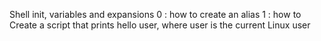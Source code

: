 Shell init, variables and expansions
0 : how to create an alias
1 : how to Create a script that prints hello user, where user is the current Linux user 
